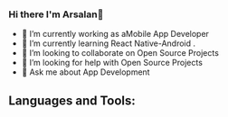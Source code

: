 ### Hi there  I'm Arsalan👋

<!--
**ArsalanRashid-K/arsalanrashid-k** is a ✨ _special_ ✨ repository because its `README.md` (this file) appears on your GitHub profile.

Here are some ideas to get you started:
- 😄 Pronouns: ...
- ⚡ Fun fact: ...

-->

- 🔭 I’m currently working as aMobile App Developer
- 🌱 I’m currently learning React Native-Android .
- 👯 I’m looking to collaborate on Open Source Projects
- 🤔 I’m looking for help with Open Source Projects
- 💬 Ask me about App Development
<!-- - 📫 How to reach me: https://www.linkedin.com/in/arsalan-rashid-khan-b8a90b210/ -->

## Languages and Tools:
